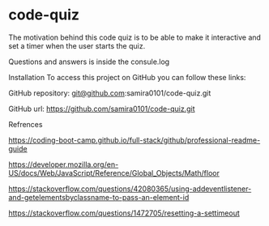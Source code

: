 # code-quiz
The motivation behind this code quiz is to be able to make it interactive and set a timer when the user starts the quiz.

Questions and answers is inside the consule.log

Installation
To access this project on GitHub you can follow these links:

GitHub repository:    git@github.com:samira0101/code-quiz.git

GitHub url:   https://github.com/samira0101/code-quiz.git

Refrences

https://coding-boot-camp.github.io/full-stack/github/professional-readme-guide

https://developer.mozilla.org/en-US/docs/Web/JavaScript/Reference/Global_Objects/Math/floor

https://stackoverflow.com/questions/42080365/using-addeventlistener-and-getelementsbyclassname-to-pass-an-element-id

https://stackoverflow.com/questions/1472705/resetting-a-settimeout